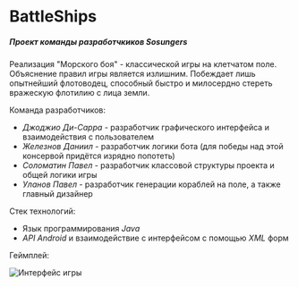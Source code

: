 # BattleShips
##### Проект команды разработчкиков Sosungers

Реализация "Морского боя" - классической игры на клетчатом поле. 
Объяснение правил игры является излишним. Побеждает лишь опытнейший
флотоводец, способный быстро и милосердно стереть вражескую флотилию
с лица земли.

Команда разработчиков:
- *Джоджио Ди-Сарра* - разработчик графического интерфейса и 
взаимодействия с пользователем
- *Железнов Даниил* - разработчик логики бота (для победы над этой консервой 
придётся изрядно попотеть)
- *Соломатин Павел* - разработчик классовой структуры проекта и общей логики игры
- *Уланов Павел* - разработчик генерации кораблей на поле, а также главный
дизайнер

Стек технологий:
- Язык программирования *Java*
- *API Android* и взаимодействие с интерфейсом с помощью *XML* форм

Геймплей:

![](https://ibb.co/tYhkSZ2 "Интерфейс игры")
